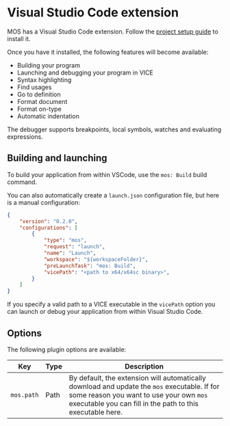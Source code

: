 # Visual Studio Code extension

MOS has a Visual Studio Code extension. Follow the [project setup guide](../#visual-studio-code-extension) to install it.

Once you have it installed, the following features will become available:
* Building your program
* Launching and debugging your program in VICE
* Syntax highlighting
* Find usages
* Go to definition
* Format document
* Format on-type
* Automatic indentation

The debugger supports breakpoints, local symbols, watches and evaluating expressions.

## Building and launching
To build your application from within VSCode, use the `mos: Build` build command.

You can also automatically create a `launch.json` configuration file, but here is a manual configuration:

```json
{
    "version": "0.2.0",
    "configurations": [
        {
            "type": "mos",
            "request": "launch",
            "name": "Launch",
            "workspace": "${workspaceFolder}",
            "preLaunchTask": "mos: Build",
            "vicePath": "<path to x64/x64sc binary>",
        }
    ]
}
```

If you specify a valid path to a VICE executable in the `vicePath` option you can launch or debug your application from within Visual Studio Code.

## Options
The following plugin options are available:

| Key | Type | Description |
| --- | ---- | ----------- |
| `mos.path` | Path | By default, the extension will automatically download and update the `mos` executable. If for some reason you want to use your own `mos` executable you can fill in the path to this executable here. |
